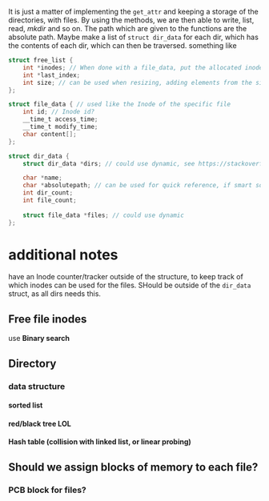 It is just a matter of implementing the `get_attr` and keeping a storage of the directories, with files. By using the methods, we are then able to write, list, read, $mkdir$ and so on. The path which are given to the functions are the absolute path. Maybe make a list of  `struct dir_data`  for each dir, which has the contents of each dir, which can then be traversed.  something like

```c
struct free_list {
	int *inodes; // When done with a file_data, put the allocated inode into the list at last_index + 1. The list does not have to be sorted. 
	int *last_index;
	int size; // can be used when resizing, adding elements from the size to whatever required. 
};

struct file_data { // used like the Inode of the specific file
	int id; // Inode id?
	__time_t access_time;
	__time_t modify_time;
	char content[];
};

struct dir_data {
	struct dir_data *dirs; // could use dynamic, see https://stackoverflow.com/questions/3536153/c-dynamically-growing-array. Each dir has the option of having its own dir.

	char *name;
	char *absolutepath; // can be used for quick reference, if smart solution
	int dir_count;
	int file_count;
	
	struct file_data *files; // could use dynamic
};
```

# additional notes
have an Inode counter/tracker outside of the structure, to keep track of which inodes can be used for the files. SHould be outside of the `dir_data` struct, as all dirs needs this.

## Free file inodes
use **Binary search** 

## Directory
### data structure
#### sorted list
#### red/black tree LOL
#### Hash table (collision with linked list, or linear probing)


## Should we assign blocks of memory to each file?
### PCB block for files?


